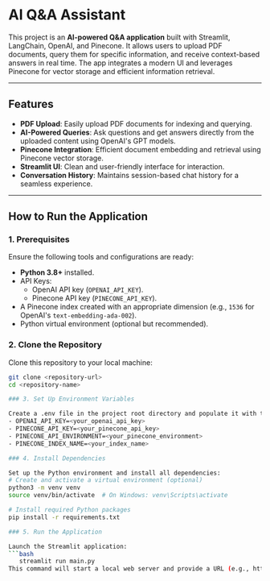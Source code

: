 # AI Q&A Assistant

This project is an **AI-powered Q&A application** built with Streamlit, LangChain, OpenAI, and Pinecone. It allows users to upload PDF documents, query them for specific information, and receive context-based answers in real time. The app integrates a modern UI and leverages Pinecone for vector storage and efficient information retrieval.

---

## Features

- **PDF Upload**: Easily upload PDF documents for indexing and querying.
- **AI-Powered Queries**: Ask questions and get answers directly from the uploaded content using OpenAI's GPT models.
- **Pinecone Integration**: Efficient document embedding and retrieval using Pinecone vector storage.
- **Streamlit UI**: Clean and user-friendly interface for interaction.
- **Conversation History**: Maintains session-based chat history for a seamless experience.

---

## How to Run the Application

### 1. Prerequisites

Ensure the following tools and configurations are ready:

- **Python 3.8+** installed.
- API Keys:
  - OpenAI API key (`OPENAI_API_KEY`).
  - Pinecone API key (`PINECONE_API_KEY`).
- A Pinecone index created with an appropriate dimension (e.g., `1536` for OpenAI's `text-embedding-ada-002`).
- Python virtual environment (optional but recommended).

### 2. Clone the Repository

Clone this repository to your local machine:
```bash
git clone <repository-url>
cd <repository-name>

### 3. Set Up Environment Variables

Create a .env file in the project root directory and populate it with the required keys:
- OPENAI_API_KEY=<your_openai_api_key>
- PINECONE_API_KEY=<your_pinecone_api_key>
- PINECONE_API_ENVIRONMENT=<your_pinecone_environment>
- PINECONE_INDEX_NAME=<your_index_name>

### 4. Install Dependencies

Set up the Python environment and install all dependencies:
# Create and activate a virtual environment (optional)
python3 -m venv venv
source venv/bin/activate  # On Windows: venv\Scripts\activate

# Install required Python packages
pip install -r requirements.txt

### 5. Run the Application

Launch the Streamlit application:
```bash
   streamlit run main.py
This command will start a local web server and provide a URL (e.g., http://localhost:8501) to access the application.





